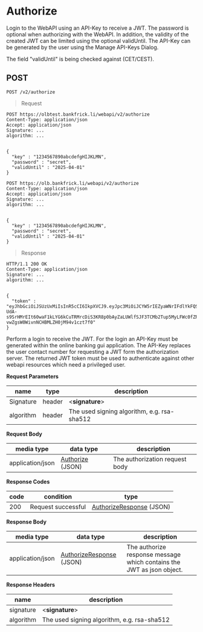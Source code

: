 # Authorize

Login to the WebAPI using an API-Key to receive a JWT. The password is optional when authorizing with the WebAPI. In addition, the validity of the created JWT can be limited using the optional validUntil. The API-Key can be generated by the user using the Manage API-Keys Dialog.

<aside class="notice">The field "validUntil" is being checked against (CET/CEST).</aside>

## POST

`POST /v2/authorize`

> Request

```shell--test
POST https://olbtest.bankfrick.li/webapi/v2/authorize
Content-Type: application/json
Accept: application/json
Signature: ...
algorithm: ...

                
{
  "key" : "1234567890abcdefgHIJKLMN",
  "password" : "secret",
  "validUntil" : "2025-04-01"
}
```

```shell--production
POST https://olb.bankfrick.li/webapi/v2/authorize
Content-Type: application/json
Accept: application/json
Signature: ...
algorithm: ...

                
{
  "key" : "1234567890abcdefgHIJKLMN",
  "password" : "secret",
  "validUntil" : "2025-04-01"
}
```

> Response

```shell
HTTP/1.1 200 OK
Content-Type: application/json
Signature: ...
algorithm: ...

                
{
  "token" : "eyJhbGciOiJSUzUxMiIsInR5cCI6IkpXVCJ9.eyJpc3MiOiJCYW5rIEZyaWNrIFdlYkFQSSIsInN1YiI6IlRhZ2VzYWJzY2hsdXNzIiwiY29udGFjdCI6IjY3ODkiLCJuYW1lIjoiTWF4IE11c3RlciIsInBlcm1pc3Npb25zIjpbImFjY291bnRzIiwidHJhbnNhY3Rpb25zIiwiY2FtdDA1MiIsImNhbXQwNTMiXSwiYXVkIjoicHJvZHVjdGlvbiIsImV4cCI6MTU0NjMwMDgwMCwiaWF0IjoxNTMzMTA5MzIzfQ.DlxpBZMGAZx1xK-UdA-s9SrHMrEIt60waF1kLYG6kCuTRMrcDiS3KR8p0bAyZaLUWlfSJF3TCMb2Tup5MyLFWc0fZRJfu0mBEyz74ZwbSN9iTrwzzsfIuX2E1d895hR1MgsMy2i1Qu-vwZgsW0WivnNCHBMLZH0jM94v1czt7f0"
}
```

Perform a login to receive the JWT. For the login an API-Key must be generated within the online banking gui application. The API-Key replaces the user contact number for requesting a JWT form the authorization server. The returned JWT token must be used to authenticate against other webapi resources which need a privileged user.

**Request Parameters**

| name | type | description |
| ---- | ---- | ----------- |
| Signature | header | \<**signature**\> |
| algorithm | header | The used signing algorithm, e.g. rsa-sha512 |

**Request Body**

| media type | data type | description |
| ---------- | --------- | ----------- |
| application/json | [Authorize](#data-types-authorize) (JSON) | The authorization request body |

**Response Codes**

| code | condition | type |
| ---- | --------- | ---- |
| 200 | Request successful | [AuthorizeResponse](#data-types-authorizeresponse) (JSON) |

**Response Body**

| media type | data type | description |
| ---------- | --------- | ----------- |
| application/json | [AuthorizeResponse](#data-types-authorizeresponse) (JSON) | The authorize response message which contains the JWT as json object. |

**Response Headers**

| name | description |
| ---- | ----------- |
| signature | \<**signature**\> |
| algorithm | The used signing algorithm, e.g. rsa-sha512 |
